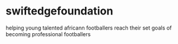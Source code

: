 # swiftedgefoundation
helping young talented africann footballers reach their set goals of becoming professional footballers
